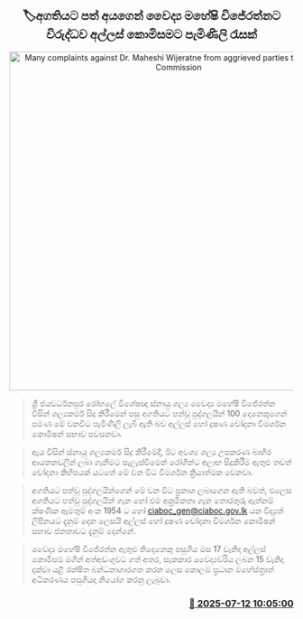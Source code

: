<p align='center'><b><h2 align='center' title='Many complaints against Dr. Maheshi Wijeratne from aggrieved parties to the Bribery Commission'>🏷අගතියට පත් අයගෙන් වෛද්‍ය මහේෂි විජේරත්නට විරුද්ධව අල්ලස් කොමිසමට පැමිණිලි රැසක්</h2></b></p>
<p align='center'><img src='https://helakuru.sgp1.cdn.digitaloceanspaces.com/esana/images/lib/bribery-commission.jpg' width='600' alt='Many complaints against Dr. Maheshi Wijeratne from aggrieved parties to the Bribery Commission'></p>

> ශ්‍රී ජයවර්ධනපුර රෝහලේ විශේෂඥ ස්නායු ශල්‍ය වෛද්‍ය මහේෂි විජේරත්න විසින් ශල්‍යකර්ම සිදු කිරීමෙන් පසු අගතියට පත්වූ පුද්ගලයින් 100 දෙනෙකුගෙන් පමණ මේ වනවිට පැමිණිලි ලැබී ඇති බව අල්ලස් හෝ දූෂණ චෝදනා විමර්ශන කොමිෂන් සභාව පවසනවා.

> ඇය විසින් ස්නායු ශල්‍යකර්ම සිදු කිරීමේදී, ඊට අවශ්‍ය ශල්‍ය උපකරණ බාහිර ආයතනවලින් ලබා ගැනීමට සැලැස්වීමෙන් රෝගීන්ට අලාභ සිදුකිරීම ඇතුළු තවත් චෝදනා කිහිපයක් යටතේ මේ වන විට විමර්ශන ක්‍රියාත්මක වෙනවා.

> අගතියට පත්වූ පුද්ගලයින්ගෙන් මේ වන විට ප්‍රකාශ ලබාගෙන ඇති බවත්, එලෙස අගතියට පත්වු පුද්ගලයින් ගැන හෝ එම අක්‍රමිකතා ගැන තොරතුරු ඇත්නම් ක්ෂණික ඇමතුම් අංක 1954 ට හෝ ciaboc_gen@ciaboc.gov.lk යන විද්‍යුත් ලිපිනයට දැනුම් දෙන ලෙසයි අල්ලස් හෝ දූෂණ චෝදනා විමර්ශන කොමිෂන් සභාව ජනතාවට දැනුම් දෙන්නේ.

> වෛද්‍ය මහේෂි විජේරත්න ඇතුළු තිදෙනෙකු පසුගිය මස 17 වැනිදා අල්ලස් කොමිසම මගින් අත්අඩංගුවට ගත් අතර, සැකකාර වෛද්‍යවරිය ලබන 15 වැනිදා දක්වා යළි රක්ෂිත බන්ධනාගාරගත කරන ලෙස කොලඹ ප්‍රධාන මහේස්ත්‍රාත් අධිකරණය පසුගියදා නියෝග කරනු ලැබුවා.



<h3 align='right'><a href='https://www.helakuru.lk/esana/p/111805/'>📅 2025-07-12 10:05:00</a></h3>

